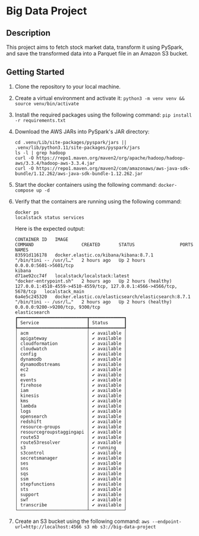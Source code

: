# Big Data Project

## Description

This project aims to fetch stock market data, transform it using PySpark, and save the transformed data into a Parquet file in an Amazon S3 bucket.

## Getting Started

1. Clone the repository to your local machine.
2. Create a virtual environment and activate it: `python3 -m venv venv && source venv/bin/activate`
3. Install the required packages using the following command: `pip install -r requirements.txt`
4. Download the AWS JARs into PySpark's JAR directory:

    ```shell
    cd .venv/Lib/site-packages/pyspark/jars || .venv/lib/python3.11/site-packages/pyspark/jars
    ls -l | grep hadoop
    curl -O https://repo1.maven.org/maven2/org/apache/hadoop/hadoop-aws/3.3.4/hadoop-aws-3.3.4.jar
    curl -O https://repo1.maven.org/maven2/com/amazonaws/aws-java-sdk-bundle/1.12.262/aws-java-sdk-bundle-1.12.262.jar
    ```

5. Start the docker containers using the following command: `docker-compose up -d`
6. Verify that the containers are running using the following command:

    ```shell
    docker ps
    localstack status services
    ```

    Here is the expected output:

    ```shell
    CONTAINER ID   IMAGE                                                 COMMAND                  CREATED       STATUS                 PORTS                                                                    NAMES
    83591d116178   docker.elastic.co/kibana/kibana:8.7.1                 "/bin/tini -- /usr/l…"   2 hours ago   Up 2 hours             0.0.0.0:5601->5601/tcp                                                   kibana
    d71ae92cc74f   localstack/localstack:latest                          "docker-entrypoint.sh"   2 hours ago   Up 2 hours (healthy)   127.0.0.1:4510-4559->4510-4559/tcp, 127.0.0.1:4566->4566/tcp, 5678/tcp   localstack_main
    6a4e5c245320   docker.elastic.co/elasticsearch/elasticsearch:8.7.1   "/bin/tini -- /usr/l…"   2 hours ago   Up 2 hours (healthy)   0.0.0.0:9200->9200/tcp, 9300/tcp                                         elasticsearch
    ┏━━━━━━━━━━━━━━━━━━━━━━━━━━┳━━━━━━━━━━━━━┓
    ┃ Service                  ┃ Status      ┃
    ┡━━━━━━━━━━━━━━━━━━━━━━━━━━╇━━━━━━━━━━━━━┩
    │ acm                      │ ✔ available │
    │ apigateway               │ ✔ available │
    │ cloudformation           │ ✔ available │
    │ cloudwatch               │ ✔ available │
    │ config                   │ ✔ available │
    │ dynamodb                 │ ✔ available │
    │ dynamodbstreams          │ ✔ available │
    │ ec2                      │ ✔ available │
    │ es                       │ ✔ available │
    │ events                   │ ✔ available │
    │ firehose                 │ ✔ available │
    │ iam                      │ ✔ available │
    │ kinesis                  │ ✔ available │
    │ kms                      │ ✔ available │
    │ lambda                   │ ✔ available │
    │ logs                     │ ✔ available │
    │ opensearch               │ ✔ available │
    │ redshift                 │ ✔ available │
    │ resource-groups          │ ✔ available │
    │ resourcegroupstaggingapi │ ✔ available │
    │ route53                  │ ✔ available │
    │ route53resolver          │ ✔ available │
    │ s3                       │ ✔ running   │
    │ s3control                │ ✔ available │
    │ secretsmanager           │ ✔ available │
    │ ses                      │ ✔ available │
    │ sns                      │ ✔ available │
    │ sqs                      │ ✔ available │
    │ ssm                      │ ✔ available │
    │ stepfunctions            │ ✔ available │
    │ sts                      │ ✔ available │
    │ support                  │ ✔ available │
    │ swf                      │ ✔ available │
    │ transcribe               │ ✔ available │
    └──────────────────────────┴─────────────┘
    ```

7. Create an S3 bucket using the following command: `aws --endpoint-url=http://localhost:4566 s3 mb s3://big-data-project`
